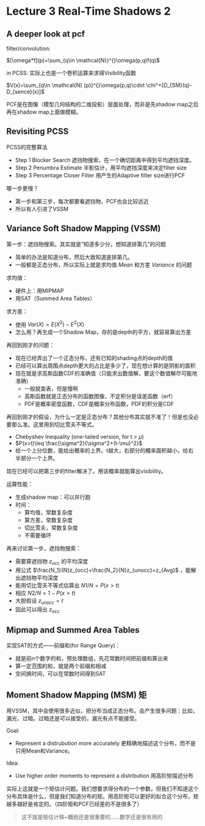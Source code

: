 # Lecture 3 Real-Time Shadows 2
## A deeper look at pcf
filter/convolution:

 $[\omega*f](p)=\sum_{q\in \mathcal{N}}^{}\omega(p,q)f(q)$

in PCSS: 实际上也是一个卷积运算来求得Visibility函数

 $V(x)=\sum_{q\in \mathcal{N} (p)}^{}\omega(p,q)\cdot \chi^+[D_{SM}(q)-D_{sence}(x)]$

PCF是在图像（模型几何结构的二维投影）层面处理，而非是先shadow map之后再在shadow map上面做模糊。

## Revisiting PCSS
PCSS的完整算法
- Step 1 Blocker Search 遮挡物搜索，在一个确切距离中得到平均遮挡深度。
- Step 2 Penumbra Estimate 半影估计，用平均遮挡深度来决定filter size
- Step 3 Percentage Closer Filter 用产生的Adaptive filter size进行PCF

哪一步更慢？
- 第一步和第三步，每次都要看遮挡物，PCF也会比较远近
- 所以有人引进了VSSM

## Variance Soft Shadow Mapping (VSSM)
第一步：遮挡物搜索。其实就是“知道多少分，想知道排第几”的问题
- 简单的办法是知道分布，然后大致知道是排第几。
- 一般都是正态分布，所以实际上就是求均值 $Mean$ 和方差 $Variance$ 的问题

求均值：
- 硬件上：用MIPMAP
- 用SAT（Summed Area Tables）

求方差：
- 使用 $Var(X)=E(X^2)-E^2(X)$
- 怎么用？再生成一个Shadow Map，存的是depth的平方，就容易算出方差

再回到刚才的问题：
- 现在已经弄出了一个正态分布，还有已知的shading点的depth的值
- 已经可以算出周围点depth更大的占比是多少了，现在想计算的是阴影的面积
- 现在就是求高斯函数CDF的准确值（只能求出数值解，要这个数值解尽可能地准确）
  - 一般就查表，但是慢啊
  - 高斯函数就是正态分布的函数图像，不定积分是误差函数（erf）
  - PDF是概率密度函数，CDF是概率分布函数，PDF的积分是CDF

再回到刚才的假设，为什么一定是正态分布？其他分布其实就不准了！但是也没必要那么准。这里用到切比雪夫不等式。
- Chebyshev Inequality (one-tailed version, for t > $\mu$)
- $P(x>t)\leq \frac{\sigma^2}{\sigma^2+(t-\mu)^2}$
- 给一个上分位数，能给出概率的上界。t越大，右部分的概率面积越小，给右半部分一个上界。

现在已经可以把第三步的filter解决了。用该概率就能算出visibility。

运算性能：
- 生成shadow map：可以并行跑
- 时间：
  - 算均值，常数复杂度
  - 算方差，常数复杂度
  - 切比雪夫，常数复杂度
  - 不需要循环

再来讨论第一步，遮挡物搜索：
- 需要算遮挡物 $z_{occ}$ 的平均深度
- 用公式 $\frac{N_1}{N}z_{occ}+\frac{N_2}{N}z_{unocc}=z_{Avg}$ ，能解出遮挡物平均深度
- 能用切比雪夫不等式估算出 $N1/N=P(x>t)$
- 相应 $N2/N=1-P(x>t)$
- 大胆假设 $z_{unocc}=t$ 
- 因此可以得出 $z_{occ}$

## Mipmap and Summed Area Tables
实现SAT的方式——前缀和(for Range Query)：
- 就是前n个数字的和，预处理数组，先花常数时间把前缀和算出来
- 算一定范围的和，就是两个前缀和相减
- 空间换时间，可以在常数时间得到SAT

## Moment Shadow Mapping (MSM) 矩
用VSSM，其中会使用很多近似，把分布当成正态分布。会产生很多问题：比如，漏光、过暗。过暗还是可以接受的，漏光有点不能接受。

Goal:
- Represent a distrubution more accurately 更精确地描述这个分布，而不是只用Mean和Variance。

Idea:
- Use higher order moments to represent a distribution 用高阶矩描述分布

实际上这就是一个矩估计问题。我们想要求得分布的一个参数，但我们不知道这个分布具体是什么，但是我们知道分布的矩。用高阶矩可以更好的拟合这个分布，矩越多越好是肯定的。（四阶矩和PCF已经差的不是很多了）

> 这不就是矩估计嘛~概统还是很重要的……数学还是很有用的